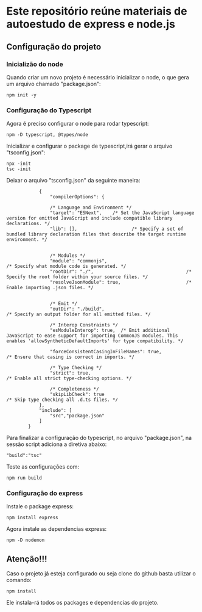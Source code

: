  # Este repositório reúne materiais de autoestudo de express e node.js

 ## Configuração do projeto
 ### Inicializão do node
 Quando criar um novo projeto é necessário inicializar o node, o que gera um arquivo chamado "package.json":  
```
npm init -y
```
 ### Configuração do Typescript
Agora é preciso configurar o node para rodar typescript:  
```
npm -D typescript, @types/node  
```
Inicializar e configurar o package de typescript,irá gerar o arquivo "tsconfig.json":
```
npx -init
tsc -init
```
Deixar o arquivo "tsconfig.json" da seguinte maneira:
```
            {
                "compilerOptions": {
                
                /* Language and Environment */
                "target": "ESNext",    /* Set the JavaScript language version for emitted JavaScript and include compatible library declarations. */
                "lib": [],                    /* Specify a set of bundled library declaration files that describe the target runtime environment. */
                

                /* Modules */
                "module": "commonjs",                                /* Specify what module code is generated. */
                "rootDir": "./",                                  /* Specify the root folder within your source files. */
                "resolveJsonModule": true,                        /* Enable importing .json files. */
                

                /* Emit */
                "outDir": "./build",                                   /* Specify an output folder for all emitted files. */

                /* Interop Constraints */
                "esModuleInterop": true,  /* Emit additional JavaScript to ease support for importing CommonJS modules. This enables 'allowSyntheticDefaultImports' for type compatibility. */
                
                "forceConsistentCasingInFileNames": true,            /* Ensure that casing is correct in imports. */

                /* Type Checking */
                "strict": true,                                      /* Enable all strict type-checking options. */

                /* Completeness */
                "skipLibCheck": true                                 /* Skip type checking all .d.ts files. */
            },
            "include": [
                "src","package.json"
            ]
        }
```
Para finalizar a configuração do typescript, no arquivo "package.json", na sessão script adiciona a diretiva abaixo:
```
"build":"tsc"
```
Teste as configurações com:
```
npm run build
```
### Configuração do express
Instale o package express:
```
npm install express
```
Agora instale as dependencias express:
```
npm -D nodemon
```
## Atenção!!!
Caso o projeto já esteja configurado ou seja clone do github basta utilizar o comando:
```
npm install
```
Ele instala-rá todos os packages e dependencias do projeto.